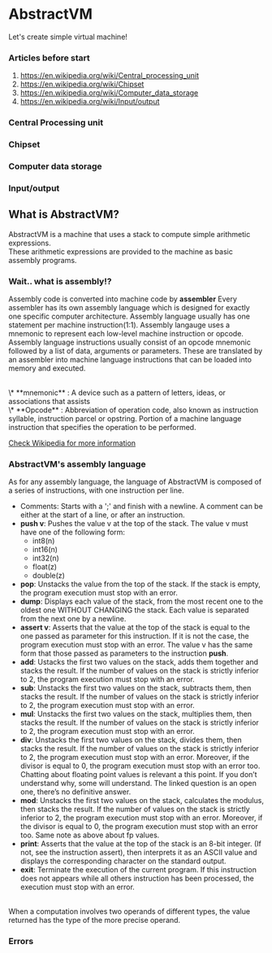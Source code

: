 # AbstractVM

Let's create simple virtual machine!  

### Articles before start
1. https://en.wikipedia.org/wiki/Central_processing_unit
2. https://en.wikipedia.org/wiki/Chipset
3. https://en.wikipedia.org/wiki/Computer_data_storage
4. https://en.wikipedia.org/wiki/Input/output

### Central Processing unit

### Chipset

### Computer data storage

### Input/output

## What is AbstractVM?
AbstractVM is a machine that uses  a stack to compute simple arithmetic expressions.  
These arithmetic expressions are provided to the machine as basic assembly programs.  

### Wait.. what is assembly!?

Assembly code is converted into machine code by **assembler**
Every assembler has its own assembly language which is designed for exactly one specific computer architecture.
Assembly language usually has one statement per machine instruction(1:1).
Assembly langauge uses a mnemonic to represent each low-level machine instruction or opcode. 
Assembly language instructions usually consist of an opcode mnemonic followed by a list of data, arguments or parameters. These are translated by an assembler into machine language instructions that can be loaded into memory and executed.

<br>
\* **mnemonic** : A device such as a pattern of letters, ideas, or associations that assists
<br>
\* **Opcode** : Abbreviation of operation code, also known as instruction syllable, instruction parcel or opstring. Portion of a machine language instruction that specifies the operation to be performed. 

[Check Wikipedia for more information](https://en.wikipedia.org/wiki/Assembly_language)

### AbstractVM's assembly language

As for any assembly language, the language of AbstractVM is composed of a series of instructions, with one instruction per line.  

* Comments: Starts with a ';' and finish with a newline. A comment can be either at the start of a line, or after an instruction.  
* **push v**: Pushes the value v at the top of the stack. The value v must have one of the following form:  
  - int8(n)
  - int16(n)
  - int32(n)
  - float(z)
  - double(z)
* **pop**: Unstacks the value from the top of the stack. If the stack is empty, the program execution must stop with an error.  
* **dump**: Displays each value of the stack, from the most recent one to the oldest one WITHOUT CHANGING the stack. Each value is separated from the next one by a newline.  
* **assert v**: Asserts that the value at the top of the stack is equal to the one passed as parameter for this instruction. If it is not the case, the program execution must stop with an error. The value v has the same form that those passed as parameters to the instruction **push**.<br>
* **add**: Ustacks the first two values on the stack, adds them together and stacks the result. If the number of values on the stack is strictly inferior to 2, the program execution must stop with an error.
* **sub**: Unstacks the first two values on the stack, subtracts them, then stacks the result. If the number of values on the stack is strictly inferior to 2, the program execution must stop with an error.
* **mul**: Unstacks the first two values on the stack, multiplies them, then stacks the result. If the number of values on the stack is strictly inferior to 2, the program execution must stop with an error.
* **div**: Unstacks the first two values on the stack, divides them, then stacks the result. If the number of values on the stack is strictly inferior to 2, the program execution must stop with an error. Moreover, if the divisor is equal to 0, the program execution must stop with an error too. Chatting about floating point values is relevant a this point. If you don’t understand why, some will understand. The linked question is an open one, there’s no definitive answer.
* **mod**: Unstacks the first two values on the stack, calculates the modulus, then stacks the result. If the number of values on the stack is strictly inferior to 2, the program execution must stop with an error. Moreover, if the divisor is equal to 0, the program execution must stop with an error too. Same note as above about fp values.
* **print**: Asserts that the value at the top of the stack is an 8-bit integer. (If not, see the instruction assert), then interprets it as an ASCII value and displays the corresponding character on the standard output.
* **exit**: Terminate the execution of the current program. If this instruction does not appears while all others instruction has been processed, the execution must stop with an error.
<br>
When a computation involves two operands of different types, the value returned has the type of the more precise operand.<br>

### Errors
